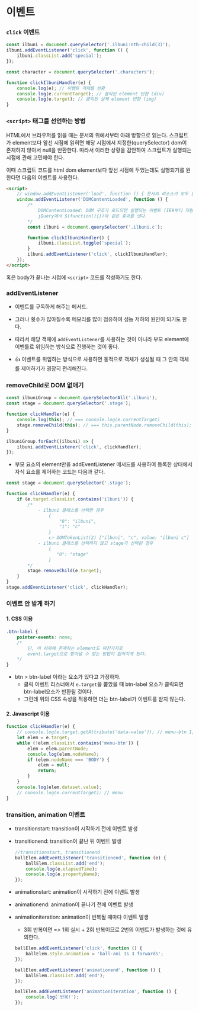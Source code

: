 # 이벤트

### `click` 이벤트

```js
const ilbuni = document.querySelector('.ilbuni:nth-child(3)');
ilbuni.addEventListener('click', function () {
    ilbuni.classList.add('special');
});
```

```js
const character = document.querySelector('.characters');

function clickIlbuniHandler(e) {
    console.log(e); // 이벤트 객체를 반환
    console.log(e.currentTarget); // 클릭된 element 반환 (div)
    console.log(e.target); // 클릭된 실제 element 반환 (img)
}
```

### `<script>` 태그를 선언하는 방법

HTML에서 브라우저를 읽을 때는 문서의 위에서부터 아래 방향으로 읽는다.
스크립트가 element보다 앞선 시점에 읽히면 해당 시점에서 지정한(querySelector) dom이 존재하지 않아서 null을 반환한다.
따라서 이러한 상황을 감안하여 스크립트가 실행되는 시점에 관해 고민해야 한다.

이때 스크립트 코드를 html dom element보다 앞선 시점에 두었는데도 실행되기를 원한다면 다음의 이벤트를 사용한다.

```html
<script>
    // window.addEventListener('load', function () { 문서의 리소스가 모두 읽힐 때까지 기다림
    window.addEventListener('DOMContentLoaded', function () {
        /* 
            DOMContentLoaded: DOM 구조가 로드되면 실행되는 이벤트 (IE9부터 지원)
            jQuery에서 $(function(){})와 같은 효과를 낸다.
        */
        const ilbuni = document.querySelector('.ilbuni.c');

        function clickIlbuniHandler() {
            ilbuni.classList.toggle('special');
        }
        ilbuni.addEventListener('click', clickIlbuniHandler);
    });
</script>
```

혹은 body가 끝나는 시점에 `<script>` 코드를 작성하기도 한다.

### addEventListener

-   이벤트를 구독하게 해주는 메서드.
-   그러나 횟수가 많아질수록 메모리를 많이 점유하여 성능 저하의 원인이 되기도 한다.
-   따라서 해당 객체에 `addEventListener`를 사용하는 것이 아니라 부모 element에 이벤틀르 위임하는 방식으로 진행하는 것이 좋다.

-   👍 이벤트를 위임하는 방식으로 사용하면 동적으로 객체가 생성될 때 그 안의 객체를 제어하기가 굉장히 편리해진다.

### removeChild로 DOM 없애기

```js
const ilbuniGroup = document.querySelectorAll('.ilbuni');
const stage = document.querySelector('.stage');

function clickHandler(e) {
    console.log(this); // === console.log(e.currentTarget)
    stage.removeChild(this); // === this.parentNode.removeChild(this);
}

ilbuniGroup.forEach((ilbuni) => {
    ilbuni.addEventListener('click', clickHandler);
});
```

-   부모 요소의 element만을 addEventListener 메서드를 사용하여 등록한 상태에서 자식 요소를 제어하는 코드는 다음과 같다.

```js
const stage = document.querySelector('.stage');

function clickHandler(e) {
    if (e.target.classList.contains('ilbuni')) {
        /*
            - ilbuni 클래스를 선택한 경우
                {
                    "0": "ilbuni",
                    "1": "c"
                }
                👉 DOMTokenList(2) ["ilbuni", "c", value: "ilbuni c"]
            - ilbuni 클래스를 선택하지 않고 stage가 선택된 경우
                {
                   "0": "stage"
                }
        */
        stage.removeChild(e.target);
    }
}
stage.addEventListener('click', clickHandler);
```

### 이벤트 안 받게 하기

#### 1. CSS 이용

```css
.btn-label {
    pointer-events: none;
    /*
        단, 이 하위에 존재하는 element도 마찬가지로
        event.target으로 받아낼 수 있는 방법이 없어지게 된다.
    */
}
```

-   btn > btn-label 이라는 요소가 있다고 가정하자.
    -   클릭 이벤트 리스너에서 `e.target`을 뽑았을 때 btn-label 요소가 클릭되면 btn-label요소가 반환될 것이다.
    -   그런데 위의 CSS 속성을 적용하면 더는 btn-label가 이벤트를 받지 않는다.

#### 2. Javascript 이용

```js
function clickHandler(e) {
    // console.log(e.target.getAttribute('data-value')); // menu-btn 1, 2, 3
    let elem = e.target;
    while (!elem.classList.contains('menu-btn')) {
        elem = elem.parentNode;
        console.log(elem.nodeName);
        if (elem.nodeName === 'BODY') {
            elem = null;
            return;
        }
    }
    console.log(elem.dataset.value);
    // console.log(e.currentTarget); // menu
}
```

### transition, animation 이벤트

-   transitionstart: transition이 시작하기 전에 이벤트 발생
-   transitionend: transition이 끝난 뒤 이벤트 발생
    ```js
    //transitionstart, transitionend
    ballElem.addEventListener('transitionend', function (e) {
        ballElem.classList.add('end');
        console.log(e.elapsedTime);
        console.log(e.propertyName);
    });
    ```
-   animationstart: animation이 시작하기 전에 이벤트 발생
-   animationend: animation이 끝나기 전에 이벤트 발생
-   animationiteration: animation이 반복될 때마다 이벤트 발생

    -   3회 반복이면 => 1회 실시 + 2회 반복이므로 2번의 이벤트가 발생하는 것에 유의한다.

    ```js
    ballElem.addEventListener('click', function () {
        ballElem.style.animation = 'ball-ani 1s 3 forwards';
    });

    ballElem.addEventListener('animationend', function () {
        ballElem.classList.add('end');
    });

    ballElem.addEventListener('animationiteration', function () {
        console.log('반복!');
    });
    ```

